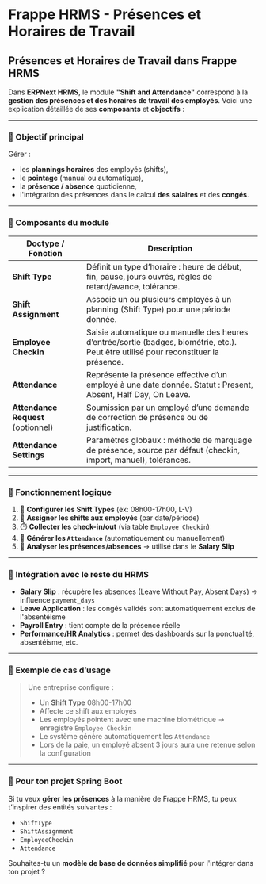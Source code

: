 # Frappe HRMS - Présences et Horaires de Travail

## Présences et Horaires de Travail dans Frappe HRMS

Dans **ERPNext HRMS**, le module **"Shift and Attendance"** correspond à la **gestion des présences et des horaires de travail des employés**. Voici une explication détaillée de ses **composants** et **objectifs** :

---

### 🧩 Objectif principal

Gérer :

* les **plannings horaires** des employés (shifts),
* le **pointage** (manual ou automatique),
* la **présence / absence** quotidienne,
* l'intégration des présences dans le calcul **des salaires** et des **congés**.

---

### 🔧 Composants du module

| Doctype / Fonction                 | Description                                                                                                                           |
| ---------------------------------- | ------------------------------------------------------------------------------------------------------------------------------------- |
| **Shift Type**                     | Définit un type d’horaire : heure de début, fin, pause, jours ouvrés, règles de retard/avance, tolérance.                             |
| **Shift Assignment**               | Associe un ou plusieurs employés à un planning (Shift Type) pour une période donnée.                                                  |
| **Employee Checkin**               | Saisie automatique ou manuelle des heures d’entrée/sortie (badges, biométrie, etc.). Peut être utilisé pour reconstituer la présence. |
| **Attendance**                     | Représente la présence effective d’un employé à une date donnée. Statut : Present, Absent, Half Day, On Leave.                        |
| **Attendance Request** (optionnel) | Soumission par un employé d’une demande de correction de présence ou de justification.                                                |
| **Attendance Settings**            | Paramètres globaux : méthode de marquage de présence, source par défaut (checkin, import, manuel), tolérances.                        |

---

### 🧠 Fonctionnement logique

1. 🔧 **Configurer les Shift Types** (ex: 08h00-17h00, L-V)
2. 🔄 **Assigner les shifts aux employés** (par date/période)
3. ⏱️ **Collecter les check-in/out** (via table `Employee Checkin`)
4. 🧾 **Générer les `Attendance`** (automatiquement ou manuellement)
5. 📆 **Analyser les présences/absences** → utilisé dans le **Salary Slip**

---

### 📌 Intégration avec le reste du HRMS

* **Salary Slip** : récupère les absences (Leave Without Pay, Absent Days) → influence `payment_days`
* **Leave Application** : les congés validés sont automatiquement exclus de l'absentéisme
* **Payroll Entry** : tient compte de la présence réelle
* **Performance/HR Analytics** : permet des dashboards sur la ponctualité, absentéisme, etc.

---

### 🧰 Exemple de cas d’usage

> Une entreprise configure :
>
> * Un **Shift Type** 08h00-17h00
> * Affecte ce shift aux employés
> * Les employés pointent avec une machine biométrique → enregistre `Employee Checkin`
> * Le système génère automatiquement les `Attendance`
> * Lors de la paie, un employé absent 3 jours aura une retenue selon la configuration

---

### 🔄 Pour ton projet Spring Boot

Si tu veux **gérer les présences** à la manière de Frappe HRMS, tu peux t’inspirer des entités suivantes :

* `ShiftType`
* `ShiftAssignment`
* `EmployeeCheckin`
* `Attendance`

Souhaites-tu un **modèle de base de données simplifié** pour l'intégrer dans ton projet ?
